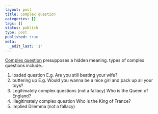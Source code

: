 ```yaml
---
layout: post
title: Complex question
categories: []
tags: []
status: publish
type: post
published: true
meta:
  _edit_last: '1'
---
```

<a href="http://en.wikipedia.org/wiki/Fallacy_of_many_questions">Complex question</a> presupposes a hidden meaning. types of complex questions include...
<ol>
	<li>loaded question
E.g. Are you still beating your wife? </li>
	<li>buttering up
E.g. Would you wanna be a nice girl and pack up all your toys? </li>
	<li>Legitimately complex questions (not a fallacy)
Who is the Queen of England?</li>
	<li>Illegitimately complex question
Who is the King of France?</li>
	<li>Implied Dilemma (not a fallacy)</li>
</ol>
